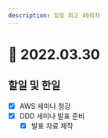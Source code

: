 ```yaml
---
description: 일일 회고 49회차
---
```


# 🙂 2022.03.30

## 할일 및 한일

* [x] AWS 세미나 청강
* [x] DDD 세미나 발표 준비
  * [x] 발표 자료 제작
